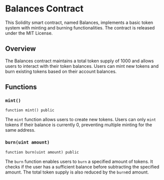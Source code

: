 # Balances Contract

This Solidity smart contract, named Balances, implements a basic token system with minting and burning functionalities. The contract is released under the MIT License.

## Overview

The Balances contract maintains a total token supply of 1000 and allows users to interact with their token balances. Users can mint new tokens and burn existing tokens based on their account balances.

## Functions

### `mint()`

```solidity
function mint() public
```

The `mint` function allows users to create new tokens. Users can only `mint` tokens if their balance is currently 0, preventing multiple minting for the same address.

### `burn(uint amount)`

```
function burn(uint amount) public
```

The `burn` function enables users to `burn` a specified amount of tokens. It checks if the user has a sufficient balance before subtracting the specified amount. The total token supply is also reduced by the `burn`ed amount.
